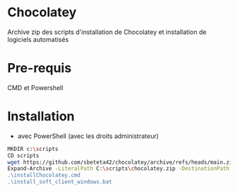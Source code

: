 # Chocolatey
Archive zip des scripts d'installation de Chocolatey et installation de logiciels automatisés

# Pre-requis
CMD et Powershell

# Installation
- avec PowerShell (avec les droits administrateur)

```bash  
MKDIR c:\scripts
CD scripts
wget https://github.com/sbeteta42/chocolatey/archive/refs/heads/main.zip -OutFile "C:\scripts\chocolatey.zip"
Expand-Archive -LiteralPath C:\scripts\chocolatey.zip -DestinationPath "C:\scripts\" -Force
.\installChocolatey.cmd
.\install_soft_client_windows.bat
